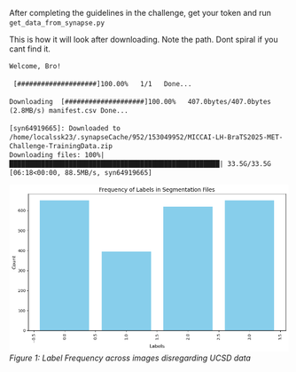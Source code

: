 After completing the guidelines in the challenge, get your token and run `get_data_from_synapse.py`

This is how it will look after downloading. Note the path. Dont spiral if you cant find it.
```
Welcome, Bro!

 [####################]100.00%   1/1   Done...
    
Downloading  [####################]100.00%   407.0bytes/407.0bytes (2.8MB/s) manifest.csv Done...
    
[syn64919665]: Downloaded to /home/localssk23/.synapseCache/952/153049952/MICCAI-LH-BraTS2025-MET-Challenge-TrainingData.zip   
Downloading files: 100%|█████████████████████████████████████████████████████| 33.5G/33.5G [06:18<00:00, 88.5MB/s, syn64919665]
```

![BraTS2025 Download Process](label_frequency.png)
*Figure 1: Label Frequency across images disregarding UCSD data*